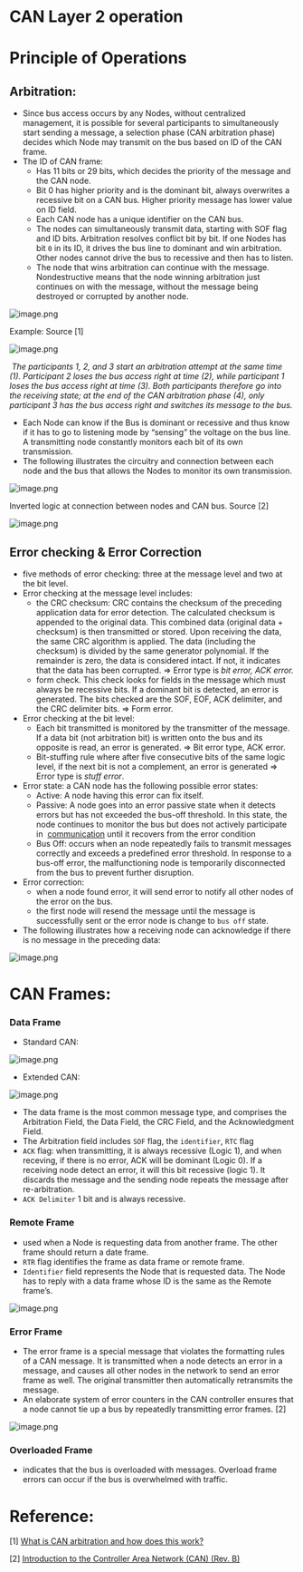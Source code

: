 # CAN Layer 2 operation

# Principle of Operations

## Arbitration:

- Since bus access occurs by any Nodes, without centralized management, it is possible for several participants to simultaneously start sending a message, a selection phase (CAN arbitration phase) decides which Node may transmit on the bus based on ID of the CAN frame.
- The ID of CAN frame:
    - Has 11 bits or 29 bits, which decides the priority of the message and the CAN node.
    - Bit 0 has higher priority and is the dominant bit, always overwrites a recessive bit on a CAN bus. Higher priority message has lower value on ID field.
    - Each CAN node has a unique identifier on the CAN bus.
    - The nodes can simultaneously transmit data, starting with SOF flag and ID bits.  Arbitration resolves conflict bit by bit. If one Nodes has bit `0`  in its ID, it drives the bus line to dominant and win arbitration. Other nodes cannot drive the bus to recessive and then has to listen.
    - The node that wins arbitration can continue with the message. Nondestructive means that the node winning arbitration just continues on with the message, without the message being destroyed or corrupted by another node.

![image.png](image%205.png)

Example: Source [1]

![image.png](image%206.png)

 *The participants 1, 2, and 3 start an arbitration attempt at the same time (1). Participant 2 loses the bus access right at time (2), while participant 1 loses the bus access right at time (3). Both participants therefore go into the receiving state; at the end of the CAN arbitration phase (4), only participant 3 has the bus access right and switches its message to the bus.*

- Each Node can know if the Bus is dominant or recessive and thus know if it has to go to listening mode by “sensing” the voltage on the bus line. A transmitting node constantly monitors each bit of its own transmission.
- The following illustrates the circuitry and connection between each node and the bus that allows the Nodes to monitor its own transmission.

![image.png](image%207.png)

Inverted logic at connection between nodes and CAN bus. Source [2]

![image.png](image%208.png)

## Error checking & Error Correction

- five methods of error checking: three at the message level and two at the bit level.
- Error checking at the message level includes:
    - the CRC checksum: CRC contains the checksum of the preceding application data for error detection. The calculated checksum is appended to the original data. This combined data (original data + checksum) is then transmitted or stored. Upon receiving the data, the same CRC algorithm is applied. The data (including the checksum) is divided by the same generator polynomial. If the remainder is zero, the data is considered intact. If not, it indicates that the data has been corrupted. ⇒ Error type is *bit error, ACK error.*
    - form check. This check looks for fields in the message which must always be recessive bits. If a dominant bit is detected, an error is generated. The bits checked are the SOF, EOF, ACK delimiter, and the CRC delimiter bits. ⇒ Form error.
- Error checking at the bit level:
    - Each bit transmitted is monitored by the transmitter of the message. If a data bit (not arbitration bit) is written onto the bus and its opposite is read, an error is generated. ⇒ Bit error type, ACK error.
    - Bit-stuffing rule where after five consecutive bits of the same logic level, if the next bit is not a complement, an error is generated ⇒ Error type is *stuff error*.
- Error state: a CAN node has the following possible error states:
    - Active: A node having this error can fix itself.
    - Passive: A node goes into an error passive state when it detects errors but has not exceeded the bus-off threshold. In this state, the node continues to monitor the bus but does not actively participate in  [communication](https://www.rfwireless-world.com/Terminology/CAN-bus-working-errors-frame-and-types.html#) until it recovers from the error condition
    - Bus Off: occurs when an node repeatedly fails to transmit messages correctly and exceeds a predefined error threshold. In response to a bus-off error, the malfunctioning node is temporarily disconnected from the bus to prevent further disruption.
- Error correction:
    - when a node found error, it will send error to notify all other nodes of the error on the bus.
    - the first node will resend the message until the message is successfully sent or the error node is change to `bus off` state.
- The following illustrates how a receiving node can acknowledge if there is no message in the preceding data:

![image.png](image%209.png)

# CAN Frames:

### Data Frame

- Standard CAN:

![image.png](image%2010.png)

- Extended CAN:

![image.png](image%2011.png)

- The data frame is the most common message type, and comprises the Arbitration Field, the Data Field, the CRC Field, and the Acknowledgment Field.
- The Arbitration field includes `SOF` flag, the `identifier`, `RTC` flag
- `ACK` flag: when transmitting, it is always recessive (Logic 1), and when receving, if there is no error, ACK will be dominant (Logic 0). If a receiving node detect an error, it will this bit recessive (logic 1). It discards the message and the sending node repeats the message after re-arbitration.
- `ACK Delimiter`  1 bit and is always recessive.

### Remote Frame

- used when a Node is requesting data from another frame. The other frame should return a date frame.
- `RTR`  flag identifies the frame as data frame or remote frame.
- `Identifier`  field represents the Node that is requested data. The Node has to reply with a data frame whose ID is the same as the Remote frame’s.

![image.png](image%2012.png)

### Error Frame

- The error frame is a special message that violates the formatting rules of a CAN message. It is transmitted when a node detects an error in a message, and causes all other nodes in the network to send an error frame as well. The original transmitter then automatically retransmits the message.
- An elaborate system of error counters in the CAN controller ensures that a node cannot tie up a bus by repeatedly transmitting
error frames. [2]

![image.png](image%2013.png)

### Overloaded Frame

- indicates that the bus is overloaded with messages. Overload frame errors can occur if the bus is overwhelmed with traffic.

# Reference:

[1] [What is CAN arbitration and how does this work?](https://www.hms-networks.com/industrial-iot-blog/blogpost/hms-blog/2024/06/18/what-is-can-arbitration-and-how-does-this-work) 

[2] [Introduction to the Controller Area Network (CAN) (Rev. B)](https://www.ti.com/lit/an/sloa101b/sloa101b.pdf)